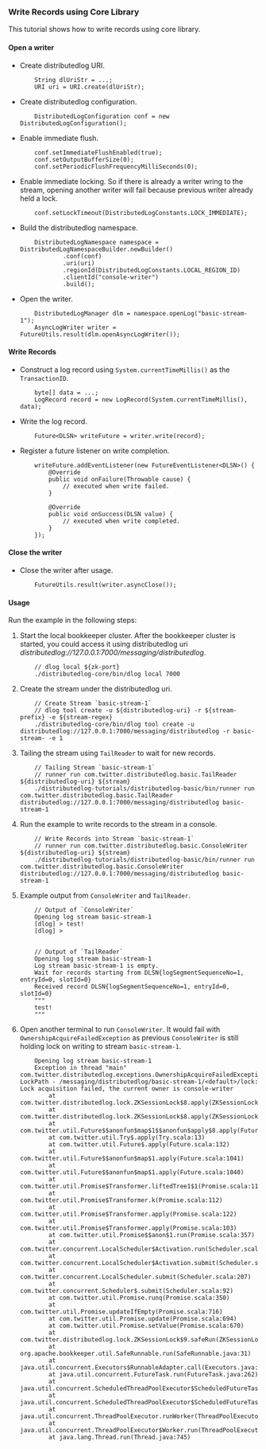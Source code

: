 ### Write Records using Core Library

This tutorial shows how to write records using core library.

#### Open a writer

-   Create distributedlog URI.
    ```
        String dlUriStr = ...;
        URI uri = URI.create(dlUriStr);
    ```

-   Create distributedlog configuration.
    ```
        DistributedLogConfiguration conf = new DistributedLogConfiguration();
    ```

-   Enable immediate flush.
    ```
        conf.setImmediateFlushEnabled(true);
        conf.setOutputBufferSize(0);
        conf.setPeriodicFlushFrequencyMilliSeconds(0);
    ```

-   Enable immediate locking. So if there is already a writer wring to the stream,
    opening another writer will fail because previous writer already held a lock.
    ```
        conf.setLockTimeout(DistributedLogConstants.LOCK_IMMEDIATE);
    ```

-   Build the distributedlog namespace.
    ```
        DistributedLogNamespace namespace = DistributedLogNamespaceBuilder.newBuilder()
                .conf(conf)
                .uri(uri)
                .regionId(DistributedLogConstants.LOCAL_REGION_ID)
                .clientId("console-writer")
                .build(); 
    ```

-   Open the writer.
    ```
        DistributedLogManager dlm = namespace.openLog("basic-stream-1");
        AsyncLogWriter writer = FutureUtils.result(dlm.openAsyncLogWriter());
    ```

#### Write Records

-   Construct a log record using `System.currentTimeMillis()` as the `TransactionID`.
    ```
        byte[] data = ...;
        LogRecord record = new LogRecord(System.currentTimeMillis(), data); 
    ```

-   Write the log record.
    ```
        Future<DLSN> writeFuture = writer.write(record);
    ```

-   Register a future listener on write completion.
    ```
        writeFuture.addEventListener(new FutureEventListener<DLSN>() {
            @Override
            public void onFailure(Throwable cause) {
                // executed when write failed.
            }

            @Override
            public void onSuccess(DLSN value) {
                // executed when write completed.
            }
        });
    ```

#### Close the writer

-   Close the writer after usage.
    ```
        FutureUtils.result(writer.asyncClose());
    ```

#### Usage

Run the example in the following steps:

1.  Start the local bookkeeper cluster. After the bookkeeper cluster is started, you could access
    it using distributedlog uri *distributedlog://127.0.0.1:7000/messaging/distributedlog*.

    ```
        // dlog local ${zk-port}
        ./distributedlog-core/bin/dlog local 7000
    ```

2.  Create the stream under the distributedlog uri.

    ```
        // Create Stream `basic-stream-1`
        // dlog tool create -u ${distributedlog-uri} -r ${stream-prefix} -e ${stream-regex}
        ./distributedlog-core/bin/dlog tool create -u distributedlog://127.0.0.1:7000/messaging/distributedlog -r basic-stream- -e 1
    ```

3.  Tailing the stream using `TailReader` to wait for new records.
    ```
        // Tailing Stream `basic-stream-1`
        // runner run com.twitter.distributedlog.basic.TailReader ${distributedlog-uri} ${stream}
        ./distributedlog-tutorials/distributedlog-basic/bin/runner run com.twitter.distributedlog.basic.TailReader distributedlog://127.0.0.1:7000/messaging/distributedlog basic-stream-1
    ```

4.  Run the example to write records to the stream in a console.
    ```
        // Write Records into Stream `basic-stream-1`
        // runner run com.twitter.distributedlog.basic.ConsoleWriter ${distributedlog-uri} ${stream}
        ./distributedlog-tutorials/distributedlog-basic/bin/runner run com.twitter.distributedlog.basic.ConsoleWriter distributedlog://127.0.0.1:7000/messaging/distributedlog basic-stream-1
    ```

5.  Example output from `ConsoleWriter` and `TailReader`.
    ```
        // Output of `ConsoleWriter`
        Opening log stream basic-stream-1
        [dlog] > test!
        [dlog] >


        // Output of `TailReader`
        Opening log stream basic-stream-1
        Log stream basic-stream-1 is empty.
        Wait for records starting from DLSN{logSegmentSequenceNo=1, entryId=0, slotId=0}
        Received record DLSN{logSegmentSequenceNo=1, entryId=0, slotId=0}
        """
        test!
        """
    ```

6.  Open another terminal to run `ConsoleWriter`. It would fail with `OwnershipAcquireFailedException` as previous
    `ConsoleWriter` is still holding lock on writing to stream `basic-stream-1`.
    ```
        Opening log stream basic-stream-1
        Exception in thread "main" com.twitter.distributedlog.exceptions.OwnershipAcquireFailedException: LockPath - /messaging/distributedlog/basic-stream-1/<default>/lock: Lock acquisition failed, the current owner is console-writer
            at com.twitter.distributedlog.lock.ZKSessionLock$8.apply(ZKSessionLock.java:570)
            at com.twitter.distributedlog.lock.ZKSessionLock$8.apply(ZKSessionLock.java:567)
            at com.twitter.util.Future$$anonfun$map$1$$anonfun$apply$8.apply(Future.scala:1041)
            at com.twitter.util.Try$.apply(Try.scala:13)
            at com.twitter.util.Future$.apply(Future.scala:132)
            at com.twitter.util.Future$$anonfun$map$1.apply(Future.scala:1041)
            at com.twitter.util.Future$$anonfun$map$1.apply(Future.scala:1040)
            at com.twitter.util.Promise$Transformer.liftedTree1$1(Promise.scala:112)
            at com.twitter.util.Promise$Transformer.k(Promise.scala:112)
            at com.twitter.util.Promise$Transformer.apply(Promise.scala:122)
            at com.twitter.util.Promise$Transformer.apply(Promise.scala:103)
            at com.twitter.util.Promise$$anon$1.run(Promise.scala:357)
            at com.twitter.concurrent.LocalScheduler$Activation.run(Scheduler.scala:178)
            at com.twitter.concurrent.LocalScheduler$Activation.submit(Scheduler.scala:136)
            at com.twitter.concurrent.LocalScheduler.submit(Scheduler.scala:207)
            at com.twitter.concurrent.Scheduler$.submit(Scheduler.scala:92)
            at com.twitter.util.Promise.runq(Promise.scala:350)
            at com.twitter.util.Promise.updateIfEmpty(Promise.scala:716)
            at com.twitter.util.Promise.update(Promise.scala:694)
            at com.twitter.util.Promise.setValue(Promise.scala:670)
            at com.twitter.distributedlog.lock.ZKSessionLock$9.safeRun(ZKSessionLock.java:622)
            at org.apache.bookkeeper.util.SafeRunnable.run(SafeRunnable.java:31)
            at java.util.concurrent.Executors$RunnableAdapter.call(Executors.java:471)
            at java.util.concurrent.FutureTask.run(FutureTask.java:262)
            at java.util.concurrent.ScheduledThreadPoolExecutor$ScheduledFutureTask.access$201(ScheduledThreadPoolExecutor.java:178)
            at java.util.concurrent.ScheduledThreadPoolExecutor$ScheduledFutureTask.run(ScheduledThreadPoolExecutor.java:292)
            at java.util.concurrent.ThreadPoolExecutor.runWorker(ThreadPoolExecutor.java:1145)
            at java.util.concurrent.ThreadPoolExecutor$Worker.run(ThreadPoolExecutor.java:615)
            at java.lang.Thread.run(Thread.java:745) 
    ```
